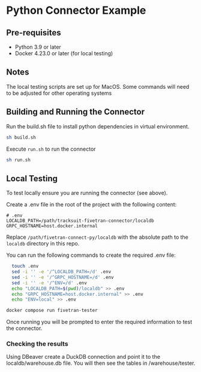 # Python Connector Example

## Pre-requisites
- Python 3.9 or later
- Docker 4.23.0 or later (for local testing)

## Notes
The local testing scripts are set up for MacOS. Some commands will need to be adjusted for other operating systems 

## Building and Running the Connector

Run the build.sh file to install python dependencies in virtual environment. 
```bash
sh build.sh
```

Execute `run.sh` to run the connector
```bash
sh run.sh
```

## Local Testing
To test locally ensure you are running the connector (see above).

Create a .env file in the root of the project with the following content:
```plaintext
# .env
LOCALDB_PATH=/path/tracksuit-fivetran-connector/localdb
GRPC_HOSTNAME=host.docker.internal
```
Replace `/path/fivetran-connect-py/localdb` with the absolute path to the `localdb` directory in this repo.

You can run the following commands to create the required .env file:
```bash
  touch .env
  sed -i '' -e '/^LOCALDB_PATH=/d' .env
  sed -i '' -e '/^GRPC_HOSTNAME=/d' .env
  sed -i '' -e '/^ENV=/d' .env
  echo "LOCALDB_PATH=$(pwd)/localdb" >> .env
  echo "GRPC_HOSTNAME=host.docker.internal" >> .env
  echo "ENV=local" >> .env
```

```bash
docker compose run fivetran-tester
```

Once running you will be prompted to enter the required information to test the connector.

### Checking the results

Using DBeaver create a DuckDB connection and point it to the localdb/warehouse.db file. You will then see the tables in /warehouse/tester.
